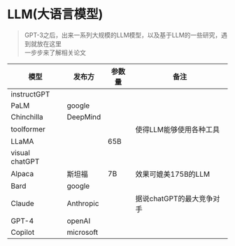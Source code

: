 # LLM(大语言模型)

> GPT-3之后，出来一系列大规模的LLM模型，以及基于LLM的一些研究，遇到就放在这里  
> 一步步来了解相关论文

|模型|发布方|参数量|备注|
|---|---|---|---|
|instructGPT||||
|PaLM|google|||
|Chinchilla|DeepMind|||
|toolformer|||使得LLM能够使用各种工具|
|LLaMA||65B||
|visual chatGPT||||
|Alpaca|斯坦福|7B|效果可媲美175B的LLM|
|Bard|google|||
|Claude|Anthropic||据说chatGPT的最大竞争对手|
|GPT-4|openAI|||
|Copilot|microsoft|||